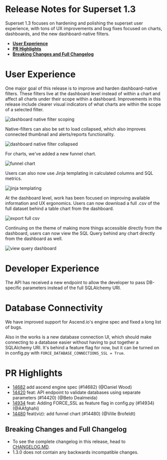 <!--
Licensed to the Apache Software Foundation (ASF) under one
or more contributor license agreements.  See the NOTICE file
distributed with this work for additional information
regarding copyright ownership.  The ASF licenses this file
to you under the Apache License, Version 2.0 (the
"License"); you may not use this file except in compliance
with the License.  You may obtain a copy of the License at

  http://www.apache.org/licenses/LICENSE-2.0

Unless required by applicable law or agreed to in writing,
software distributed under the License is distributed on an
"AS IS" BASIS, WITHOUT WARRANTIES OR CONDITIONS OF ANY
KIND, either express or implied.  See the License for the
specific language governing permissions and limitations
under the License.
-->

# Release Notes for Superset 1.3

Superset 1.3 focuses on hardening and polishing the superset user experience, with tons of UX improvements and bug fixes focused on charts, dashboards, and the new dashboard-native filters.

- [**User Experience**](#user-experience)
- [**PR Highlights**](#pr-highlights)
- [**Breaking Changes and Full Changelog**](#breaking-changes-and-full-changelog)

# User Experience

One major goal of this release is to improve and harden dashboard-native filters. These filters live at the dashboard level instead of within a chart and affect all charts under their scope within a dashboard. Improvements in this release include clearer visual indicators of what charts are within the scope of a selected filter.

![dashboard native filter scoping](media/dashboard_native_filters_1.jpg)

Native-filters can also be set to load collapsed, which also improves connected thumbnail and alerts/reports functionality.

![dashboard native filter collapsed](media/native_filters_collapsed.png)

For charts, we've added a new funnel chart.

![funnel chart](media/funnel_chart.png)

Users can also now use Jinja templating in calculated columns and SQL metrics.

![jinja templating](media/jinja_templating.png)

At the dashboard level, work has been focused on improving available information and UX ergonomics. Users can now download a full .csv of the full dataset behind a table chart from the dashboard.

![export full csv](media/export_full_csv.png)

Continuing on the theme of making more things accessible directly from the dashboard, users can now view the SQL Query behind any chart directly from the dashboard as well.

![view query dashboard](media/view_query_dashboard.png)

# Developer Experience

The API has received a new endpoint to allow the developer to pass DB-specific parameters instead of the full SQLAlchemy URI.

# Database Connectivity

We have improved support for Ascend.io's engine spec and fixed a long list of bugs.

Also in the works is a new database connection UI, which should make connecting to a database easier without having to put together a SQLAlchemy URI. It's behind a feature flag for now, but it can be turned on in config.py with `FORCE_DATABASE_CONNECTIONS_SSL = True`.

# PR Highlights

- [14682](https://github.com/apache/superset/pull/14682) add ascend engine spec (#14682) (@Daniel Wood)
- [14420](https://github.com/apache/superset/pull/14420) feat: API endpoint to validate databases using separate parameters (#14420) (@Beto Dealmeida)
- [14934](https://github.com/apache/superset/pull/14934) feat: Adding FORCE_SSL as feature flag in config.py (#14934) (@AAfghahi)
- [14480](https://github.com/apache/superset/pull/14480) feat(viz): add funnel chart (#14480) (@Ville Brofeldt)

## Breaking Changes and Full Changelog

- To see the complete changelog in this release, head to [CHANGELOG.MD](../../CHANGELOG.md).
- 1.3.0 does not contain any backwards incompatible changes.
